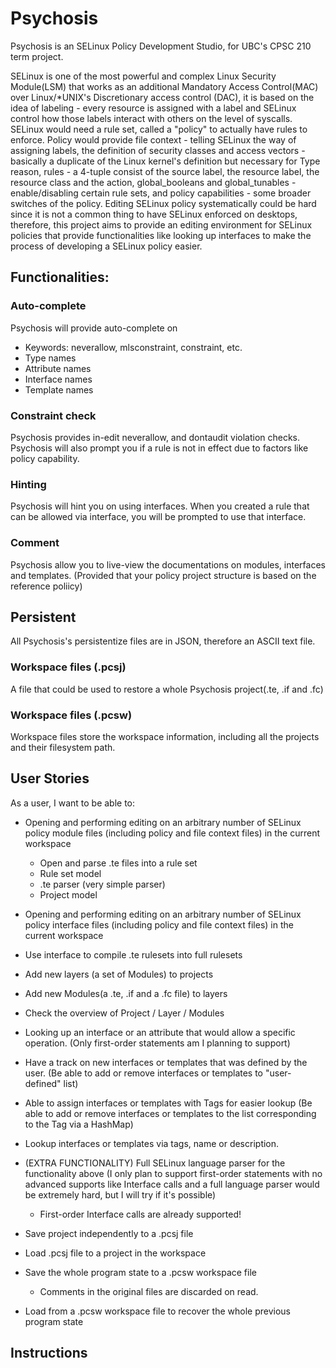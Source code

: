 # Psychosis
Psychosis is an SELinux Policy Development Studio, for UBC's CPSC 210 term project.

SELinux is one of the most powerful and complex Linux Security Module(LSM) that works as an additional Mandatory Access Control(MAC) over Linux/\*UNIX's Discretionary access control (DAC), it is based on the idea of labeling - every resource is assigned with a label and SELinux control how those labels interact with others on the level of syscalls. SELinux would need a rule set, called a "policy" to actually have rules to enforce. Policy would provide file context - telling SELinux the way of assigning labels, the definition of security classes and access vectors - basically a duplicate of the Linux kernel's definition but necessary for Type reason, rules - a 4-tuple consist of the source label, the resource label, the resource class and the action, global_booleans and global_tunables - enable/disabling certain rule sets, and policy capabilities - some broader switches of the policy. Editing SELinux policy systematically could be hard since it is not a common thing to have SELinux enforced on desktops, therefore, this project aims to provide an editing environment for SELinux policies that provide functionalities like looking up interfaces to make the process of developing a SELinux policy easier.
## Functionalities:
### Auto-complete
Psychosis will provide auto-complete on
- Keywords: neverallow, mlsconstraint, constraint, etc.
- Type names
- Attribute names
- Interface names
- Template names
### Constraint check
Psychosis provides in-edit neverallow, and dontaudit violation checks.
Psychosis will also prompt you if a rule is not in effect due to factors like policy capability.
### Hinting
Psychosis will hint you on using interfaces. When you created a rule that can be allowed via interface, you will be prompted to use that interface.

### Comment
Psychosis allow you to live-view the documentations on modules, interfaces and templates. (Provided that your policy project structure is based on the reference poliicy)

## Persistent 
All Psychosis's persistentize files are in JSON, therefore an ASCII text file.

### Workspace files (.pcsj)
A file that could be used to restore a whole Psychosis project(.te, .if and .fc)
### Workspace files (.pcsw)
Workspace files store the workspace information, including all the projects and their filesystem path.

## User Stories

As a user, I want to be able to:
- Opening and performing editing on an arbitrary number of SELinux policy module files (including policy and file context files) in the current workspace
  - Open and parse .te files into a rule set
  - Rule set model
  - .te parser (very simple parser)
  - Project model
- Opening and performing editing on an arbitrary number of SELinux policy interface files (including policy and file context files) in the current workspace

- Use interface to compile .te rulesets into full rulesets

- Add new layers (a set of Modules) to projects
- Add new Modules(a .te, .if and a .fc file) to layers
- Check the overview of Project / Layer / Modules

- Looking up an interface or an attribute that would allow a specific operation. (Only first-order statements am I planning to support)
- Have a track on new interfaces or templates that was defined by the user. (Be able to add or remove interfaces or templates to "user-defined" list)
- Able to assign interfaces or templates with Tags for easier lookup (Be able to add or remove interfaces or templates to the list corresponding to the Tag via a HashMap)
- Lookup interfaces or templates via tags, name or description.


- (EXTRA FUNCTIONALITY) Full SELinux language parser for the functionality above (I only plan to support first-order statements with no advanced supports like Interface calls and a full language parser would be extremely hard, but I will try if it's possible)
	- First-order Interface calls are already supported!

- Save project independently to a .pcsj file
- Load .pcsj file to a project in the workspace
- Save the whole program state to a .pcsw workspace file
    - Comments in the original files are discarded on read.
- Load from a .pcsw workspace file to recover the whole previous program state

## Instructions

